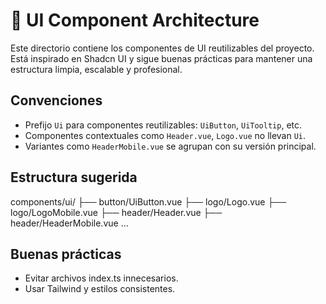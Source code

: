 # 📁 UI Component Architecture

Este directorio contiene los componentes de UI reutilizables del proyecto. Está inspirado en Shadcn UI y sigue buenas prácticas para mantener una estructura limpia, escalable y profesional.

## Convenciones

- Prefijo `Ui` para componentes reutilizables: `UiButton`, `UiTooltip`, etc.
- Componentes contextuales como `Header.vue`, `Logo.vue` no llevan `Ui`.
- Variantes como `HeaderMobile.vue` se agrupan con su versión principal.

## Estructura sugerida

components/ui/
├── button/UiButton.vue
├── logo/Logo.vue
├── logo/LogoMobile.vue
├── header/Header.vue
├── header/HeaderMobile.vue
...

## Buenas prácticas

- Evitar archivos index.ts innecesarios.
- Usar Tailwind y estilos consistentes.